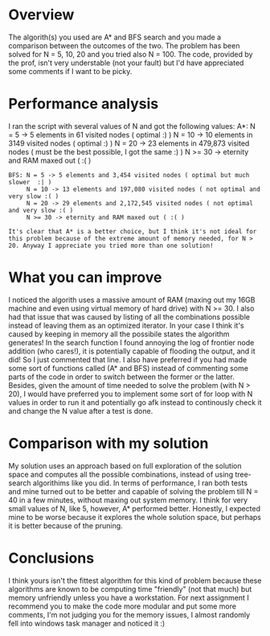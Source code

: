 <h1>Overview</h1>

<p>
The algorith(s) you used are A* and BFS search and you made a comparison between the outcomes of the two. The problem has been solved for N = 5, 10, 20 and you tried also N = 100. The code, provided by the prof, isn't very understable (not your fault) but I'd have appreciated some comments if I want to be picky. 
</p>


<h1>Performance analysis</h1>

<p>
I ran the script with several values of N and got the following values:
    A*: N = 5 -> 5 elements in 61 visited nodes ( optimal :) )
        N = 10 -> 10 elements in 3149 visited nodes ( optimal :) )
        N = 20 -> 23 elements in 479,873 visited nodes ( must be the best possible, I got the same :) )
        N >= 30 -> eternity and RAM maxed out ( :( )

    BFS: N = 5 -> 5 elements and 3,454 visited nodes ( optimal but much slower  :| )
         N = 10 -> 13 elements and 197,080 visited nodes ( not optimal and very slow :( )
         N = 20 -> 29 elements and 2,172,545 visited nodes ( not optimal and very slow :( )
         N >= 30 -> eternity and RAM maxed out ( :( )

    It's clear that A* is a better choice, but I think it's not ideal for this problem because of the extreme amount of memory needed, for N > 20. Anyway I appreciate you tried more than one solution!
</p>


<h1>What you can improve</h1>

<p>
I noticed the algorith uses a massive amount of RAM (maxing out my 16GB machine and even using virtual memory of hard drive) with N >= 30. I also had that issue that was caused by listing of all the combinations possible instead of leaving them as an optimized iterator. In your case I think it's caused by keeping in memory all the possibile states the algorithm generates!
In the search function I found annoying the log of frontier node addition (who cares!), it is potentially capable of flooding the output, and it did! So I just commented that line. 
I also have preferred if you had made some sort of functions called (A* and BFS) instead of commenting some parts of the code in order to switch between the former or the latter.
Besides, given the amount of time needed to solve the problem (with N > 20), I would have preferred you to implement some sort of for loop with N values in order to run it and potentially go afk instead to continously check it and change the N value after a test is done.


<h1>Comparison with my solution</h1>

<p>
My solution uses an approach based on full exploration of the solution space and computes all the possible combinations, instead of using tree-search algorithims like you did.
In terms of performance, I ran both tests and mine turned out to be better and capable of solving the problem till N = 40 in a few minutes, without maxing out system memory. I think for very small values of N, like 5, however, A* performed better. Honestly, I expected mine to be worse because it explores the whole solution space, but perhaps it is better because of the pruning.


<h1>Conclusions</h1>

<p>
I think yours isn't the fittest algorithm for this kind of problem because these algorithms are known to be computing time "friendly" (not that much) but memory unfriendly unless you have a workstation.
For next assignment I recommend you to make the code more modular and put some more comments, I'm not judging you for the memory issues, I almost randomly fell into windows task manager and noticed it :)
